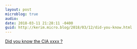 ```yaml
---
layout: post
microblog: true
audio: 
date: 2018-03-11 21:28:11 -0400
guid: http://kerim.micro.blog/2018/03/12/did-you-know.html
---
```

[Did you know the CIA xxxx ?](http://nplusonemag.com/online-only/online-only/did-you-know-the-cia-_____/)
